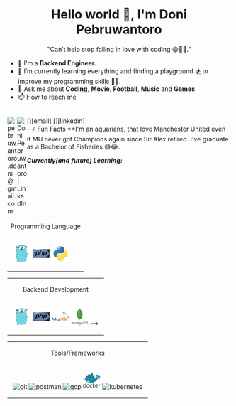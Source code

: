 <h1 align="center">Hello world 👋, I'm Doni Pebruwantoro</h1>
<p align="center" style="font-style: bold;">"Can't help stop falling in love with coding 😁👨‍💻."</p>

- 📌 I'm a **Backend Engineer.**
- 🌱 I’m currently learning everything and finding a playground 🏂 to improve my programming skills 👨‍💻.
- 💬 Ask me about **Coding**, **Movie**, **Football**, **Music** and **Games**
- 📫 How to reach me
<br>
[<img align="left" alt="pebruwantoro.doni@gmail.com" width="22px" src="https://raw.githubusercontent.com/iconic/open-iconic/master/email/email.svg" />][email]
[<img align="left" alt="Doni Pebruwantoro | LinkedIn" width="22px" src="https://cdn.jsdelivr.net/npm/simple-icons@v3/icons/linkedin.svg" />][linkedin]
<br/>
- ⚡ Fun Facts **I'm an aquarians, that love Manchester United even if MU never got Champions again since Sir Alex retired. I've graduate as a Bachelor of Fisheries 😅😂.

<br/> 

_***Currently(and future) Learning:***_
<table>
	<tr>
		<td class="border_l border_r border_t border_b selected">
			<div class="wrap">
				<div style="margin: 10px 5px, font-weight: bold;">
					<p align="center">Programming Language</p>
				</div>
			</div>
		</td>
	</tr>
	<tr>
		<td class="border_l border_r border_t border_b selected">
   			<div class="wrap">
      			<div style="margin: 10px 5px;">
       				<p align="left">
					   	<img src="https://raw.githubusercontent.com/devicons/devicon/master/icons/go/go-original.svg" alt="go" width="40" height="40"/>
						<img src="https://raw.githubusercontent.com/devicons/devicon/master/icons/php/php-original.svg" alt="php" width="40" height="40"/>
						<img src="https://raw.githubusercontent.com/devicons/devicon/master/icons/python/python-original.svg" alt="python" width="40" height="40"/>
       				</p>
     			</div>
    		</div>
  		</td>
	</tr>
</table>
<table>
	<tr>
		<td class="border_l border_r border_t border_b selected">
			<div class="wrap">
				<div style="margin: 10px 5px, font-weight: bold;">
					<p align="center">Backend Development</p>
				</div>
			</div>
		</td>
  	</tr>
 	<tr>
		<td class="border_l border_r border_t border_b selected">
			<div class="wrap">
				<div style="margin: 10px 5px;">
					<p align="left">
						<img src="https://raw.githubusercontent.com/devicons/devicon/master/icons/go/go-original.svg" alt="go" width="40" height="40"/>
						<img src="https://raw.githubusercontent.com/devicons/devicon/master/icons/php/php-original.svg" alt="php" width="40" height="40"/>
						<img src="https://raw.githubusercontent.com/devicons/devicon/master/icons/mysql/mysql-original-wordmark.svg" alt="mysql" width="40" height="40"/>
						<img src="https://raw.githubusercontent.com/devicons/devicon/master/icons/mongodb/mongodb-original-wordmark.svg" alt="mongodb" width="40" height="40"/> -->
					</p>
				</div>
			</div>
		</td>
  	</tr>
</table>
<table>
	<tr>
		<td class="border_l border_r border_t border_b selected">
			<div class="wrap">
				<div style="margin: 10px 5px, font-weight: bold;">
					<p align="center">Tools/Frameworks</p>
				</div>
			</div>
		</td>
	</tr>
	<tr>
		<td class="border_l border_r border_t border_b selected">
			<div class="wrap">
				<div style="margin: 10px 5px;">
					<p align="left">
						<img src="https://www.vectorlogo.zone/logos/git-scm/git-scm-icon.svg" alt="git" width="40" height="40"/>
						<img src="https://www.vectorlogo.zone/logos/getpostman/getpostman-icon.svg" alt="postman" width="40" height="40"/>
						<img src="https://www.vectorlogo.zone/logos/google_cloud/google_cloud-icon.svg" alt="gcp" width="40" height="40"/>
						<img src="https://raw.githubusercontent.com/devicons/devicon/master/icons/docker/docker-original-wordmark.svg" alt="docker" width="40" height="40"/> 
						<img src="https://www.vectorlogo.zone/logos/kubernetes/kubernetes-icon.svg" alt="kubernetes" width="40" height="40"/>  
					</p>
				</div>
			</div>
		</td>
	</tr>
</table>





[email]:pebruwantoro.doni@gmail.com
[linkedin]:https://www.linkedin.com/in/doni-pebruwantoro-7bb145136/
